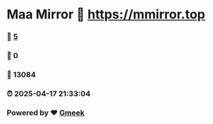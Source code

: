 # Maa Mirror :link: https://mmirror.top 
### :page_facing_up: [5](https://mmirror.top/tag.html) 
### :speech_balloon: 0 
### :hibiscus: 13084 
### :alarm_clock: 2025-04-17 21:33:04 
### Powered by :heart: [Gmeek](https://github.com/Meekdai/Gmeek)
